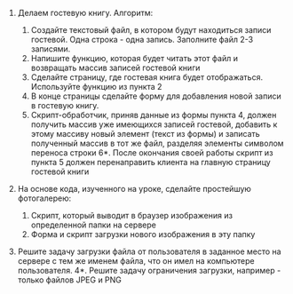 1. Делаем гостевую книгу. Алгоритм:
	1. Создайте текстовый файл, в котором будут находиться записи гостевой. Одна строка - одна запись. Заполните файл 2-3 записями.
	2. Напишите функцию, которая будет читать этот файл и возвращать массив записей гостевой книги
	3. Сделайте страницу, где гостевая книга будет отображаться. Используйте функцию из пункта 2
	4. В конце страницы сделайте форму для добавления новой записи в гостевую книгу.
	5. Скрипт-обработчик, приняв данные из формы пункта 4, должен получить массив уже имеющихся записей гостевой, добавить к этому массиву новый элемент (текст из формы) и записать полученный массив в тот же файл, разделяя элементы символом переноса строки
	6*. После окончания своей работы скрипт из пункта 5 должен перенаправить клиента на главную страницу гостевой книги

2. На основе кода, изученного на уроке, сделайте простейшую фотогалерею:
	1. Скрипт, который выводит в браузер изображения из определенной папки на сервере
	2. Форма и скрипт загрузки нового изображения в эту папку
3. Решите задачу загрузки файла от пользователя в заданное место на сервере с тем же именем файла, что он имел на компьютере пользователя. 
4*. Решите задачу ограничения загрузки, например - только файлов JPEG и PNG